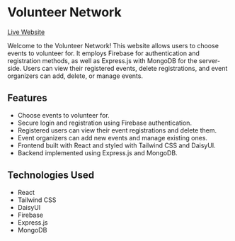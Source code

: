 # Volunteer Network

[Live Website](https://volunteer-network-68360.web.app)

Welcome to the Volunteer Network! This website allows users to choose events to volunteer for. It employs Firebase for authentication and registration methods, as well as Express.js with MongoDB for the server-side. Users can view their registered events, delete registrations, and event organizers can add, delete, or manage events.

## Features

- Choose events to volunteer for.
- Secure login and registration using Firebase authentication.
- Registered users can view their event registrations and delete them.
- Event organizers can add new events and manage existing ones.
- Frontend built with React and styled with Tailwind CSS and DaisyUI.
- Backend implemented using Express.js and MongoDB.

## Technologies Used
- React
- Tailwind CSS
- DaisyUI
- Firebase
- Express.js
- MongoDB